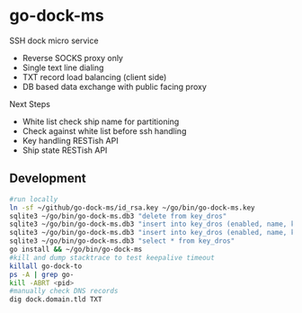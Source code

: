 # go-dock-ms

SSH dock micro service

- Reverse SOCKS proxy only
- Single text line dialing
- TXT record load balancing (client side)
- DB based data exchange with public facing proxy

Next Steps

- White list check ship name for partitioning
- Check against white list before ssh handling
- Key handling RESTish API
- Ship state RESTish API

## Development

```bash
#run locally
ln -sf ~/github/go-dock-ms/id_rsa.key ~/go/bin/go-dock-ms.key
sqlite3 ~/go/bin/go-dock-ms.db3 "delete from key_dros"
sqlite3 ~/go/bin/go-dock-ms.db3 "insert into key_dros (enabled, name, key) values (true, 'default', readfile('./id_rsa.pub'))"
sqlite3 ~/go/bin/go-dock-ms.db3 "insert into key_dros (enabled, name, key) values (true, 'user', readfile('$HOME/.ssh/id_rsa.pub'))"
sqlite3 ~/go/bin/go-dock-ms.db3 "select * from key_dros"
go install && ~/go/bin/go-dock-ms
#kill and dump stacktrace to test keepalive timeout
killall go-dock-to
ps -A | grep go-
kill -ABRT <pid>
#manually check DNS records
dig dock.domain.tld TXT
```
